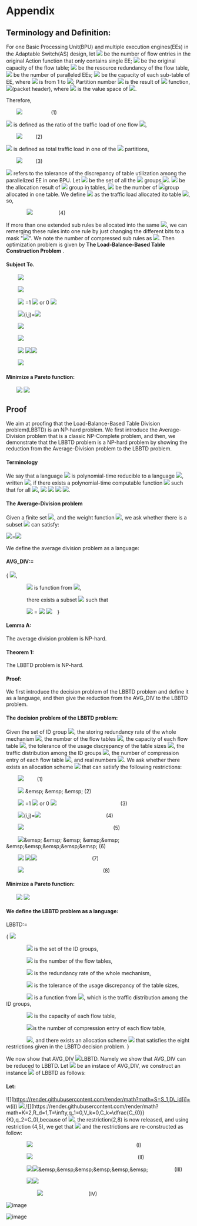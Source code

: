 # Appendix

## Terminology and Definition:



For one Basic Processing Unit(BPU) and multiple execution engines(EEs) in the Adaptable Switch(AS) design, let ![](https://render.githubusercontent.com/render/math?math=N_0) be the number of flow entries in the original Action function that only contains single EE; ![](https://render.githubusercontent.com/render/math?math=C_0) be the original capacity of the flow table; ![](https://render.githubusercontent.com/render/math?math=R_d) be the resource redundancy of the flow table, ![](https://render.githubusercontent.com/render/math?math=K) be the number of paralleled EEs; ![](https://render.githubusercontent.com/render/math?math=C_k) be the capacity of each sub-table of EE, where ![](https://render.githubusercontent.com/render/math?math=k) is from 1 to ![](https://render.githubusercontent.com/render/math?math=K); Partition number ![](https://render.githubusercontent.com/render/math?math=ID) is the result of  ![](https://render.githubusercontent.com/render/math?math=HASH()) function, ![](https://render.githubusercontent.com/render/math?math=J=HASH)(packet header), where ![](https://render.githubusercontent.com/render/math?math=j) is the value space of ![](https://render.githubusercontent.com/render/math?math=ID).

<!---
-->
Therefore, 

&emsp;&emsp;![](https://render.githubusercontent.com/render/math?math=N\leq\sum^{K}_{k=1}C_k\leq{C_0}\cdot{R_d} ) &emsp;&emsp;&emsp;&emsp;&emsp; (1)

![](https://render.githubusercontent.com/render/math?math=D\_flow[i]) is defined as the ratio of the traffic load of one flow ![](https://render.githubusercontent.com/render/math?math=i),

&emsp;&emsp;![](https://render.githubusercontent.com/render/math?math=\sum^{N}_{i=1}D\_flow[i]=1,i\in{[1,N]} ) &emsp;&emsp; (2)

![](https://render.githubusercontent.com/render/math?math=D\_id[j]) is defined as total traffic load in one of the ![](https://render.githubusercontent.com/render/math?math=ID) partitions,

&emsp;&emsp;![](https://render.githubusercontent.com/render/math?math=D\_id[j]=\sum^{}_{flow[i]\in{j}}D\_flow[i] ) &emsp;&emsp; (3)

![](https://render.githubusercontent.com/render/math?math=T) refers to the tolerance of the discrepancy of table utilization among the parallelized EE in one BPU. Let ![](https://render.githubusercontent.com/render/math?math=S) be the set of all the ![](https://render.githubusercontent.com/render/math?math=ID) groups,![](https://render.githubusercontent.com/render/math?math=S=\{1,2,...,2^P\}). ![](https://render.githubusercontent.com/render/math?math=Q_k) be the allocation result of ![](https://render.githubusercontent.com/render/math?math=ID) group in tables, ![](https://render.githubusercontent.com/render/math?math=Q_k\subseteq{S},\cup{Q_k}=S,|Q_k|) be the number of ![](https://render.githubusercontent.com/render/math?math=ID)group allocated in one table. We define ![](https://render.githubusercontent.com/render/math?math=D[k]) as the traffic load allocated ito table ![](https://render.githubusercontent.com/render/math?math=k), so, 

&emsp;&emsp;&emsp;&emsp;![](https://render.githubusercontent.com/render/math?math=D[k]=\sum^{}_{j\in{Q_k}}D\_id[j])&emsp;&emsp;&emsp;&emsp;&emsp;(4)

If more than one extended sub rules be allocated into the same ![](https://render.githubusercontent.com/render/math?math=Q_k), we can remerging these rules into one rule by just changing the different bits to a mask "![](https://render.githubusercontent.com/render/math?math=\ast)". We note the number of compressed sub rules as ![](https://render.githubusercontent.com/render/math?math=V_k). Then optimization problem is given by **The Load-Balance-Based Table Construction Problem** .

#### Subject To.

&emsp;&emsp; ![](https://render.githubusercontent.com/render/math?math=Q_k\subseteq{S},k\in[1,k],\cup{Q_k}=S,N\leq\sum^{K}_{k=1}C_k\leq{C_0}\cdot{R_d})
 
&emsp;&emsp; ![](https://render.githubusercontent.com/render/math?math=||\dfrac{Q_i}{C_{ki}}|-|\dfrac{Q_j}{C_{kj}}||\cdot{100percent\leq{T}}(i,j,ki,kj\in[1,k]))
 
&emsp;&emsp; ![](https://render.githubusercontent.com/render/math?math=BOOL(i,j)) =1 ![](https://render.githubusercontent.com/render/math?math=j\in{Q_i}) or 0 ![](https://render.githubusercontent.com/render/math?math=j\notin{Q_i})
  
&emsp;&emsp; ![](https://render.githubusercontent.com/render/math?math=G\left[j\right]=\sum^{k}_{i=1}BOOL)(i,j)=![](https://render.githubusercontent.com/render/math?math=1(j\in{S}))
   
&emsp;&emsp; ![](https://render.githubusercontent.com/render/math?math=\sum_{j\in{S}}G\left[i\right]=2^{P}(j\in{S}))
   
&emsp;&emsp; ![](https://render.githubusercontent.com/render/math?math=D[k]=\sum_{j\in{Q_k}}D_{-}id[i](k=1,\ldots,K))
   
&emsp;&emsp; ![](https://render.githubusercontent.com/render/math?math=F_1k]=MAX(D[k])) ![](https://render.githubusercontent.com/render/math?math=-MlN(D[k]))![](https://render.githubusercontent.com/render/math?math=\leq{q_1})

&emsp;&emsp; ![](https://render.githubusercontent.com/render/math?math=F_2[k]=C_0-\sum^{K}_{k=1}V_k\leq{q_2})

#### Minimize a Pareto function:

&emsp;&emsp;![](https://render.githubusercontent.com/render/math?math=F[k]=(F_1[k],F_2[k])) ![](https://render.githubusercontent.com/render/math?math=k\in[1,K])
   


## Proof
We aim at proofing that the Load-Balance-Based Table Division problem(LBBTD) is an NP-hard problem. We first introduce the Average-Division problem that is a classic NP-Complete problem, and then, we demonstrate that the LBBTD problem is a NP-hard problem by showing the reduction from the Average-Division problem to the LBBTD problem.

####  Terminology 



We say that a language ![](https://render.githubusercontent.com/render/math?math=L_1) is polynomial-time reducible to a language ![](https://render.githubusercontent.com/render/math?math=L_2), written ![](https://render.githubusercontent.com/render/math?math=L_1\leq_p{L_2}), if there exists a polynomial-time computable function ![](https://render.githubusercontent.com/render/math?math=f:\{0,1\}^*\rightarrow\{0,1\}^*) such that for all ![](https://render.githubusercontent.com/render/math?math=x\in\left\{0,1\right\}^{\ast}), ![](https://render.githubusercontent.com/render/math?math=x\in{L}_{1}) ![](https://render.githubusercontent.com/render/math?math=\Leftrightarrow{f})  ![](https://render.githubusercontent.com/render/math?math=(x)) ![](https://render.githubusercontent.com/render/math?math=\in{L}_{2}).

#### The Average-Division problem

Given a finite set ![](https://render.githubusercontent.com/render/math?math=S={1,2,\ldots,n}), and the weight function ![](https://render.githubusercontent.com/render/math?math=w:S\rightarrow\mathbb{Z}), we ask whether there is a subset ![](https://render.githubusercontent.com/render/math?math=S'\subseteq{S}) can satisfy:

![](https://render.githubusercontent.com/render/math?math=\sum_{X\in{S'}}w(x))=![](https://render.githubusercontent.com/render/math?math=\dfrac{1}{2}\sum_{X\in{S}}w(x))

We define the average division problem as a language:

#### AVG_DIV:=

{ ![](https://render.githubusercontent.com/render/math?math=\langle{S,w}\rangle:S\subset\mathbb{N}),

&emsp;&emsp;&emsp;&emsp;![](https://render.githubusercontent.com/render/math?math=w) is function from ![](https://render.githubusercontent.com/render/math?math=\mathbb{N}\rightarrow\mathbb{Z}),

&emsp;&emsp;&emsp;&emsp;there exists a subset ![](https://render.githubusercontent.com/render/math?math=S'\subseteq{S}) such that 


&emsp;&emsp;&emsp;&emsp;![](https://render.githubusercontent.com/render/math?math=\sum_{X\in{S'}}w(x)) = ![](https://render.githubusercontent.com/render/math?math=\dfrac{1}{2}\sum_{X\in{S}}) ![](https://render.githubusercontent.com/render/math?math=w(x))&emsp;}

#### Lemma A:

The average division problem is NP-hard.

#### Theorem 1:

The LBBTD problem is NP-hard.

#### Proof:

We first introduce the decision problem of the LBBTD problem and define it as a language, and then give the reduction from the AVG_DIV to the LBBTD problem.

#### The decision problem of the LBBTD problem:


Given the set of ID group ![](https://render.githubusercontent.com/render/math?math=S=\{1,2,\ldots,n\}), the storing redundancy rate of the whole mechanism ![](https://render.githubusercontent.com/render/math?math=R_d), the number of the flow tables ![](https://render.githubusercontent.com/render/math?math=K), the capacity of each flow table ![](https://render.githubusercontent.com/render/math?math=C_k), the tolerance of the usage discrepancy of the table sizes ![](https://render.githubusercontent.com/render/math?math=T), the traffic distribution among the ID groups ![](https://render.githubusercontent.com/render/math?math=D\_id[j],j\in{S}), the number of compression entry of each flow table ![](https://render.githubusercontent.com/render/math?math=V_k), and real numbers ![](https://render.githubusercontent.com/render/math?math=q_1,q_2). We ask whether there exists an allocation scheme ![](https://render.githubusercontent.com/render/math?math=\{Q_i\}^{K}_{i=1})  that can satisfy the following restrictions:

&emsp;&emsp; ![](https://render.githubusercontent.com/render/math?math=Q_k\subseteq{S},k\in[1,k],\cup{Q_k}=S,N\leq\sum^{K}_{k=1}C_k\leq{C_0}\cdot{R_d}) &emsp;&emsp; (1)
 
&emsp;&emsp; ![](https://render.githubusercontent.com/render/math?math=||\dfrac{Q_i}{C_{ki}}|-|\dfrac{Q_j}{C_{kj}}||\cdot{100percent\leq{T}}(i,j,ki,kj\in[1,k])) &emsp; &emsp; &emsp; (2)
 
&emsp;&emsp; ![](https://render.githubusercontent.com/render/math?math=BOOL(i,j)) =1 ![](https://render.githubusercontent.com/render/math?math=j\in{Q_i}) or 0 ![](https://render.githubusercontent.com/render/math?math=j\notin{Q_i}) &emsp; &emsp; &emsp; &emsp;&emsp;&emsp;&emsp;&emsp;&emsp;&emsp;&emsp; (3)
  
&emsp;&emsp; ![](https://render.githubusercontent.com/render/math?math=G\left[j\right]=\sum^{k}_{i=1}BOOL)(i,j)=![](https://render.githubusercontent.com/render/math?math=1(j\in{S})) &emsp; &emsp; &emsp; &emsp;&emsp; &emsp;&emsp;&emsp;&emsp;&emsp;&emsp; (4)
   
&emsp;&emsp; ![](https://render.githubusercontent.com/render/math?math=\sum_{j\in{S}}G\left[i\right]=2^{P}(j\in{S})) &emsp; &emsp; &emsp; &emsp; &emsp; &emsp; &emsp;&emsp; &emsp; &emsp; &emsp;&emsp; &emsp;&emsp; (5)
   
&emsp;&emsp; ![](https://render.githubusercontent.com/render/math?math=D[k]=\sum_{j\in{Q_k}}D_{-}id[i](k=1,\ldots,K))&emsp; &emsp; &emsp; &emsp;&emsp; &emsp;&emsp;&emsp;&emsp;&emsp; (6)
   
&emsp;&emsp; ![](https://render.githubusercontent.com/render/math?math=F_1k]=MAX(D[k])) ![](https://render.githubusercontent.com/render/math?math=-MlN(D[k]))![](https://render.githubusercontent.com/render/math?math=\leq{q_1})&emsp; &emsp; &emsp; &emsp;&emsp; &emsp; &emsp;&emsp;&emsp; (7)

&emsp;&emsp; ![](https://render.githubusercontent.com/render/math?math=F_2[k]=C_0-\sum^{K}_{k=1}V_k\leq{q_2})  &emsp; &emsp; &emsp; &emsp; &emsp;&emsp; &emsp; &emsp; &emsp; &emsp; &emsp; &emsp; (8)

#### Minimize a Pareto function:

&emsp;&emsp;![](https://render.githubusercontent.com/render/math?math=F[k]=(F_1[k],F_2[k])) ![](https://render.githubusercontent.com/render/math?math=k\in[1,K])

#### We define the LBBTD problem as a language:

LBBTD:=

{ ![](https://render.githubusercontent.com/render/math?math=\langle{S,K,R_d,C_k,T,D\_id,V_k,q_1,q_2}\rangle:)

&emsp;&emsp;&emsp;&emsp;![](https://render.githubusercontent.com/render/math?math=S=\{1,2,\ldots,n\}) is the set of the ID groups,

&emsp;&emsp;&emsp;&emsp;![](https://render.githubusercontent.com/render/math?math=K\in\mathbb{N}) is the number of the flow tables,

&emsp;&emsp;&emsp;&emsp;![](https://render.githubusercontent.com/render/math?math=R_d) is the redundancy rate of the whole mechanism, 

&emsp;&emsp;&emsp;&emsp;![](https://render.githubusercontent.com/render/math?math=T) is the tolerance of the usage discrepancy of the table sizes,

&emsp;&emsp;&emsp;&emsp;![](https://render.githubusercontent.com/render/math?math=$D\_id) is a function from ![](https://render.githubusercontent.com/render/math?math=S\rightarrow\mathbb{R}), which is the traffic distribution among the ID groups,

&emsp;&emsp;&emsp;&emsp;![](https://render.githubusercontent.com/render/math?math=C_k) is the capacity of each flow table,

&emsp;&emsp;&emsp;&emsp;![](https://render.githubusercontent.com/render/math?math=V_k)is the number of compression entry of each flow table,

&emsp;&emsp;&emsp;&emsp;![](https://render.githubusercontent.com/render/math?math=q_1,q_2\in\mathbb{R}), and there exists an allocation scheme  ![](https://render.githubusercontent.com/render/math?math=\{Q_i\}^{K}_{i=1})  that satisfies the eight restrictions given in the LBBTD decision problem. }

We now show that AVG_DIV ![](https://render.githubusercontent.com/render/math?math=\leq_p)LBBTD. Namely we show that AVG\_DIV can be reduced to LBBTD. Let ![](https://render.githubusercontent.com/render/math?math=\langle{S_1,w}\rangle)  be an instace of AVG_DIV, we construct an instance ![](https://render.githubusercontent.com/render/math?math=\langle{S,K,R_d,C_k,T,D\_id,V_k,q_1,q_2}\rangle) of LBBTD as follows:

#### Let:

![](https://render.githubusercontent.com/render/math?math=S=S_1,D\_id[i]= w(i)) ![](https://render.githubusercontent.com/render/math?math=(i\in{S_1})),![](https://render.githubusercontent.com/render/math?math=K=2,R_d=1,T=\infty,q_1=0,V_k=0,C_k=\dfrac{C_{0}}{K},q_2=C_0),because of ![](https://render.githubusercontent.com/render/math?math=T,q_2), the restriction(2,8) is now released, and using restriction (4,5), we get that ![](https://render.githubusercontent.com/render/math?math=Q_1\cap{Q_2}=\phi) and the restrictions are re-constructed as follow:

&emsp;&emsp;&emsp;&emsp;![](https://render.githubusercontent.com/render/math?math=Q_1\cup{Q_2}=S_1)&emsp; &emsp; &emsp; &emsp;&emsp;&emsp;&emsp;&emsp;&emsp;&emsp;&emsp;&emsp;&emsp;&emsp;&emsp;&emsp;&emsp;&emsp;&emsp; (I)

&emsp;&emsp;&emsp;&emsp;![](https://render.githubusercontent.com/render/math?math=Q_1\cap{Q_2}=\phi)&emsp; &emsp; &emsp; &emsp;&emsp;&emsp;&emsp;&emsp;&emsp;&emsp;&emsp;&emsp;&emsp;&emsp;&emsp;&emsp;&emsp;&emsp; &emsp; (II)

&emsp;&emsp;&emsp;&emsp;![](https://render.githubusercontent.com/render/math?math=D[j]:=\sum_{x\in{Q_j}}w(x))![](https://render.githubusercontent.com/render/math?math=(j=1,2))&emsp;&emsp;&emsp;&emsp;&emsp;&emsp;&emsp; &emsp; &emsp; &emsp;  (III)

&emsp;&emsp;&emsp;&emsp;![](https://render.githubusercontent.com/render/math?math=F_1:Max(D[j]))![](https://render.githubusercontent.com/render/math?math=-Min(D[j])=0)&emsp;&emsp; &emsp; &emsp;&emsp;&emsp;&emsp; &emsp; &emsp; &emsp; 

&emsp;&emsp;&emsp;&emsp;&emsp;&emsp;![](https://render.githubusercontent.com/render/math?math=\Leftrightarrow{D}[1]=D[2]=\dfrac{1}{2}\sum_{x\in{S_1}}w(x))&emsp;&emsp;&emsp;&emsp; &emsp;&emsp; &emsp;&emsp; (IV)

![image](https://github.com/Adaptable-Switch/AS_test/blob/master/figs/IMG_5839.PNG)

![image](https://github.com/Adaptable-Switch/AS_test/blob/master/figs/IMG_5840.PNG)
